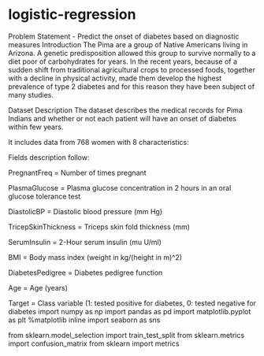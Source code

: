 # logistic-regression


Problem Statement - Predict the onset of diabetes based on diagnostic measures
Introduction The Pima are a group of Native Americans living in Arizona. A genetic predisposition allowed this group to survive normally to a diet poor of carbohydrates for years. In the recent years, because of a sudden shift from traditional agricultural crops to processed foods, together with a decline in physical activity, made them develop the highest prevalence of type 2 diabetes and for this reason they have been subject of many studies.

Dataset Description The dataset describes the medical records for Pima Indians and whether or not each patient will have an onset of diabetes within few years.

It includes data from 768 women with 8 characteristics:

Fields description follow:

PregnantFreq = Number of times pregnant

PlasmaGlucose = Plasma glucose concentration in 2 hours in an oral glucose tolerance test

DiastolicBP = Diastolic blood pressure (mm Hg)

TricepSkinThickness = Triceps skin fold thickness (mm)

SerumInsulin = 2-Hour serum insulin (mu U/ml)

BMI = Body mass index (weight in kg/(height in m)^2)

DiabetesPedigree = Diabetes pedigree function

Age = Age (years)

Target = Class variable (1: tested positive for diabetes, 0: tested negative for diabetes
import numpy as np
import pandas as pd
import matplotlib.pyplot as plt
%matplotlib inline
import seaborn as sns



from sklearn.model_selection import train_test_split
from sklearn.metrics import confusion_matrix
from sklearn import metrics
